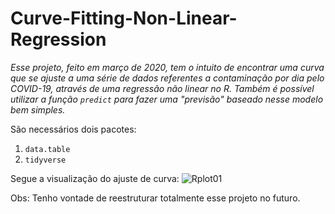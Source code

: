 # Curve-Fitting-Non-Linear-Regression

*Esse projeto, feito em março de 2020, tem o intuito de encontrar uma curva que se ajuste a uma série de dados referentes a contaminação por dia pelo COVID-19, através de uma regressão não linear no R. Também é possível utilizar a função `predict` para fazer uma "previsão" baseado nesse modelo bem simples.*

São necessários dois pacotes:
1. `data.table`
2. `tidyverse`

Segue a visualização do ajuste de curva:
![Rplot01](https://user-images.githubusercontent.com/75131562/100518183-ca972a00-316e-11eb-915a-a89c75f4ebef.png)

Obs: Tenho vontade de reestruturar totalmente esse projeto no futuro.
